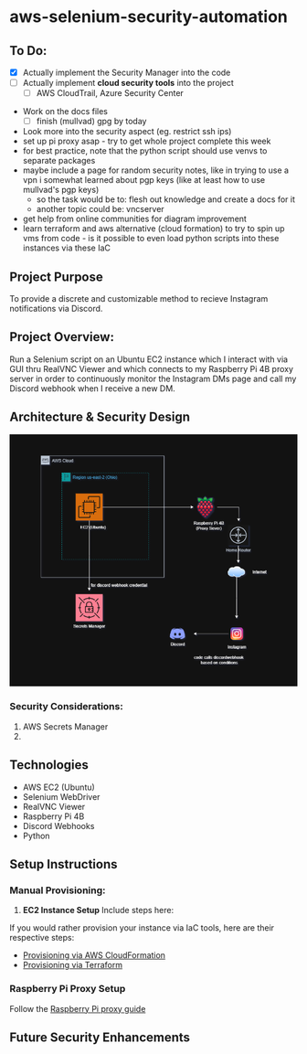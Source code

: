 # aws-selenium-security-automation

## To Do:
- [x] Actually implement the Security Manager into the code
- [ ] Actually implement **cloud security tools** into the project
    - [ ] AWS CloudTrail, Azure Security Center
- Work on the docs files
    - [ ] finish (mullvad) gpg by today
- Look more into the security aspect (eg. restrict ssh ips)
- set up pi proxy asap - try to get whole project complete this week
- for best practice, note that the python script should use venvs to separate packages
- maybe include a page for random security notes, like in trying to use a vpn i somewhat learned about pgp keys (like at least how to use mullvad's pgp keys)
    - so the task would be to: flesh out knowledge and create a docs for it
    - another topic could be: vncserver
- get help from online communities for diagram improvement
- learn terraform and aws alternative (cloud formation) to try to spin up vms from code - is it possible to even load python scripts into these instances via these IaC

## Project Purpose
To provide a discrete and customizable method to recieve Instagram notifications via Discord.

## Project Overview:
Run a Selenium script on an Ubuntu EC2 instance which I interact with via GUI thru RealVNC Viewer and which connects to my Raspberry Pi 4B proxy server in order to continuously monitor the Instagram DMs page and call my Discord webhook when I receive a new DM.

## Architecture & Security Design
![Architecture Diagram](resources/readme-architecture-design.png)

### Security Considerations:
1. AWS Secrets Manager
2. 

## Technologies
- AWS EC2 (Ubuntu)
- Selenium WebDriver
- RealVNC Viewer
- Raspberry Pi 4B
- Discord Webhooks
- Python


## Setup Instructions

### Manual Provisioning:
1. **EC2 Instance Setup**
Include steps here:

If you would rather provision your instance via IaC tools, here are their respective steps:
- [Provisioning via AWS CloudFormation](docs/aws_cloudformation.md)
- [Provisioning via Terraform](docs/terraform.md)

### Raspberry Pi Proxy Setup
Follow the [Raspberry Pi proxy guide](docs/raspberry-pi-proxy.md)



## Future Security Enhancements